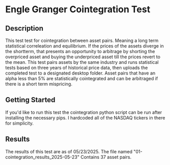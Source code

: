 # Engle Granger Cointegration Test

## Description
This test test for cointegration between asset pairs. Meaning a long term statistical correleation and equilibrium. If the prices of the assets diverge in the shortterm, that presents an opportunity to arbitrage by shorting the overpriced asset and buying the underpriced asset till the prices revert to the mean. This test pairs assets by the same industry and runs statistical tests based on three years of historical price data, then uploads the completed test to a designated desktop folder. Asset pairs that have an alpha less than 5% are statistically cointegrated and can be arbitraged if there is a short term mispricing.

## Getting Started
If you'd like to run this test the cointegration python script can be run after installing the necessary pips. I hardcoded all of the NASDAQ tickers in there for simplicity. 

## Results
The results of this test are as of 05/23/2025. The file named "01-cointegration_results_2025-05-23" Contains 37 asset pairs.
